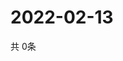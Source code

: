 # 2022-02-13
  共 0条

  <!-- BEGIN -->
  <!-- 最后更新时间Sun Feb 13 2022 10:03:35 GMT+0000 (Coordinated Universal Time) -->
  
  <!-- END -->
  
  